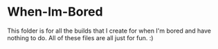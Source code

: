 # When-Im-Bored
This folder is for all the builds that I create for when I'm bored and have nothing to do. All of these files are all just for fun. :)
